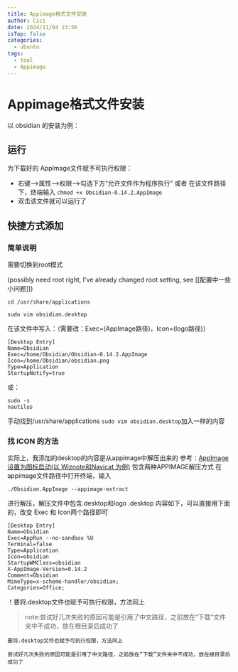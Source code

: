 ```yaml
---
title: Appimage格式文件安装
author: Cici
date: 2024/11/04 23:56
isTop: false
categories:
  - ubuntu
tags:
  - tool
  - Appimage
---
```


# Appimage格式文件安装

以 obsidian 的安装为例：

## 运行
为下载好的 AppImage文件赋予可执行权限：
- 右键——>属性——>权限——>勾选下方“允许文件作为程序执行”
	或者
	在该文件路径下，终端输入 `chmod +x Obsidian-0.14.2.AppImage`
- 双击该文件就可以运行了

## 快捷方式添加
### 简单说明

需要切换到root模式

(possibly need root right, I've already changed root setting, see [[配置中一些小问题]])
```shell
cd /usr/share/applications

sudo vim obsidian.desktop
```
在该文件中写入：（需要改：Exec=(AppImage路径)，Icon=(logo路径)）
```shell
[Desktop Entry]
Name=Obsidian
Exec=/home/Obsidian/Obsidian-0.14.2.AppImage
Icon=/home/Obsidian/obsidian.png           
Type=Application
StartupNotify=true
```
或：
```shell
sudo -s
nautilus
```
手动找到/usr/share/applications
`sudo vim obsidian.desktop`加入一样的内容

### 找 ICON 的方法
实际上，我添加的desktop的内容是从appimage中解压出来的
参考：[AppImage 设置为图标启动(以 Wiznote和Navicat 为例)](https://blog.csdn.net/jiang_huixin/article/details/106037973) 包含两种APPIMAGE解压方式
在appimage文件路径中打开终端，输入
```shell
./Obsidian.AppImage --appimage-extract
```
进行解压，解压文件中包含.desktop和logo
.desktop 内容如下，可以直接用下面的，改变 Exec 和 Icon两个路径即可
```shell
[Desktop Entry]
Name=Obsidian
Exec=AppRun --no-sandbox %U
Terminal=false
Type=Application
Icon=obsidian
StartupWMClass=obsidian
X-AppImage-Version=0.14.2
Comment=Obsidian
MimeType=x-scheme-handler/obsidian;
Categories=Office;
```
！要将.desktop文件也赋予可执行权限，方法同上

>note:尝试好几次失败的原因可能是引用了中文路径，之前放在“下载”文件夹中不成功，放在根目录后成功了

```ad-warning
要将.desktop文件也赋予可执行权限，方法同上
```

```ad-note
尝试好几次失败的原因可能是引用了中文路径，之前放在“下载”文件夹中不成功，放在根目录后成功了
```


